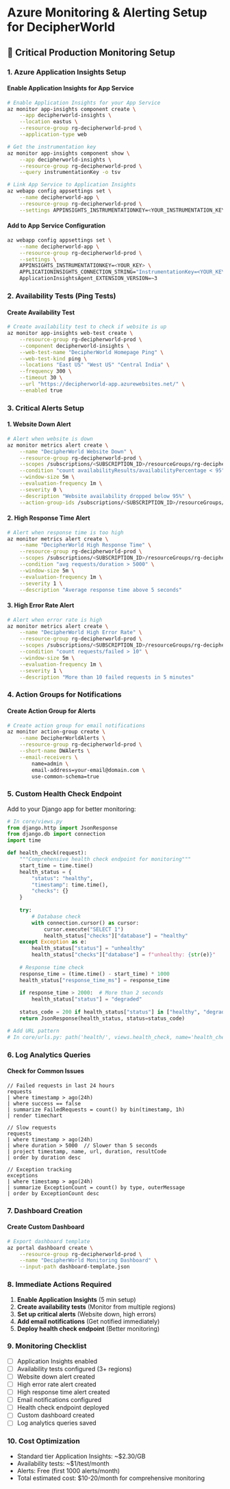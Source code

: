 # Azure Monitoring & Alerting Setup for DecipherWorld

## 🚨 Critical Production Monitoring Setup

### 1. Azure Application Insights Setup

#### Enable Application Insights for App Service
```bash
# Enable Application Insights for your App Service
az monitor app-insights component create \
    --app decipherworld-insights \
    --location eastus \
    --resource-group rg-decipherworld-prod \
    --application-type web

# Get the instrumentation key
az monitor app-insights component show \
    --app decipherworld-insights \
    --resource-group rg-decipherworld-prod \
    --query instrumentationKey -o tsv

# Link App Service to Application Insights
az webapp config appsettings set \
    --name decipherworld-app \
    --resource-group rg-decipherworld-prod \
    --settings APPINSIGHTS_INSTRUMENTATIONKEY=<YOUR_INSTRUMENTATION_KEY>
```

#### Add to App Service Configuration
```bash
az webapp config appsettings set \
    --name decipherworld-app \
    --resource-group rg-decipherworld-prod \
    --settings \
    APPINSIGHTS_INSTRUMENTATIONKEY=<YOUR_KEY> \
    APPLICATIONINSIGHTS_CONNECTION_STRING="InstrumentationKey=<YOUR_KEY>" \
    ApplicationInsightsAgent_EXTENSION_VERSION=~3
```

### 2. Availability Tests (Ping Tests)

#### Create Availability Test
```bash
# Create availability test to check if website is up
az monitor app-insights web-test create \
    --resource-group rg-decipherworld-prod \
    --component decipherworld-insights \
    --web-test-name "DecipherWorld Homepage Ping" \
    --web-test-kind ping \
    --locations "East US" "West US" "Central India" \
    --frequency 300 \
    --timeout 30 \
    --url "https://decipherworld-app.azurewebsites.net/" \
    --enabled true
```

### 3. Critical Alerts Setup

#### 1. Website Down Alert
```bash
# Alert when website is down
az monitor metrics alert create \
    --name "DecipherWorld Website Down" \
    --resource-group rg-decipherworld-prod \
    --scopes /subscriptions/<SUBSCRIPTION_ID>/resourceGroups/rg-decipherworld-prod/providers/Microsoft.Web/sites/decipherworld-app \
    --condition "count availabilityResults/availabilityPercentage < 95" \
    --window-size 5m \
    --evaluation-frequency 1m \
    --severity 0 \
    --description "Website availability dropped below 95%" \
    --action-group-ids /subscriptions/<SUBSCRIPTION_ID>/resourceGroups/rg-decipherworld-prod/providers/microsoft.insights/actionGroups/DecipherWorldAlerts
```

#### 2. High Response Time Alert
```bash
# Alert when response time is too high
az monitor metrics alert create \
    --name "DecipherWorld High Response Time" \
    --resource-group rg-decipherworld-prod \
    --scopes /subscriptions/<SUBSCRIPTION_ID>/resourceGroups/rg-decipherworld-prod/providers/Microsoft.Web/sites/decipherworld-app \
    --condition "avg requests/duration > 5000" \
    --window-size 5m \
    --evaluation-frequency 1m \
    --severity 1 \
    --description "Average response time above 5 seconds"
```

#### 3. High Error Rate Alert
```bash
# Alert when error rate is high
az monitor metrics alert create \
    --name "DecipherWorld High Error Rate" \
    --resource-group rg-decipherworld-prod \
    --scopes /subscriptions/<SUBSCRIPTION_ID>/resourceGroups/rg-decipherworld-prod/providers/Microsoft.Web/sites/decipherworld-app \
    --condition "count requests/failed > 10" \
    --window-size 5m \
    --evaluation-frequency 1m \
    --severity 1 \
    --description "More than 10 failed requests in 5 minutes"
```

### 4. Action Groups for Notifications

#### Create Action Group for Alerts
```bash
# Create action group for email notifications
az monitor action-group create \
    --name DecipherWorldAlerts \
    --resource-group rg-decipherworld-prod \
    --short-name DWAlerts \
    --email-receivers \
        name=admin \
        email-address=your-email@domain.com \
        use-common-schema=true
```

### 5. Custom Health Check Endpoint

Add to your Django app for better monitoring:

```python
# In core/views.py
from django.http import JsonResponse
from django.db import connection
import time

def health_check(request):
    """Comprehensive health check endpoint for monitoring"""
    start_time = time.time()
    health_status = {
        "status": "healthy",
        "timestamp": time.time(),
        "checks": {}
    }
    
    try:
        # Database check
        with connection.cursor() as cursor:
            cursor.execute("SELECT 1")
            health_status["checks"]["database"] = "healthy"
    except Exception as e:
        health_status["status"] = "unhealthy"
        health_status["checks"]["database"] = f"unhealthy: {str(e)}"
    
    # Response time check
    response_time = (time.time() - start_time) * 1000
    health_status["response_time_ms"] = response_time
    
    if response_time > 2000:  # More than 2 seconds
        health_status["status"] = "degraded"
    
    status_code = 200 if health_status["status"] in ["healthy", "degraded"] else 503
    return JsonResponse(health_status, status=status_code)

# Add URL pattern
# In core/urls.py: path('health/', views.health_check, name='health_check'),
```

### 6. Log Analytics Queries

#### Check for Common Issues
```kusto
// Failed requests in last 24 hours
requests
| where timestamp > ago(24h)
| where success == false
| summarize FailedRequests = count() by bin(timestamp, 1h)
| render timechart

// Slow requests
requests
| where timestamp > ago(24h)
| where duration > 5000  // Slower than 5 seconds
| project timestamp, name, url, duration, resultCode
| order by duration desc

// Exception tracking
exceptions
| where timestamp > ago(24h)
| summarize ExceptionCount = count() by type, outerMessage
| order by ExceptionCount desc
```

### 7. Dashboard Creation

#### Create Custom Dashboard
```bash
# Export dashboard template
az portal dashboard create \
    --resource-group rg-decipherworld-prod \
    --name "DecipherWorld Monitoring Dashboard" \
    --input-path dashboard-template.json
```

### 8. Immediate Actions Required

1. **Enable Application Insights** (5 min setup)
2. **Create availability tests** (Monitor from multiple regions)
3. **Set up critical alerts** (Website down, high errors)
4. **Add email notifications** (Get notified immediately)
5. **Deploy health check endpoint** (Better monitoring)

### 9. Monitoring Checklist

- [ ] Application Insights enabled
- [ ] Availability tests configured (3+ regions)
- [ ] Website down alert created
- [ ] High error rate alert created
- [ ] High response time alert created
- [ ] Email notifications configured
- [ ] Health check endpoint deployed
- [ ] Custom dashboard created
- [ ] Log analytics queries saved

### 10. Cost Optimization

- Standard tier Application Insights: ~$2.30/GB
- Availability tests: ~$1/test/month
- Alerts: Free (first 1000 alerts/month)
- Total estimated cost: $10-20/month for comprehensive monitoring